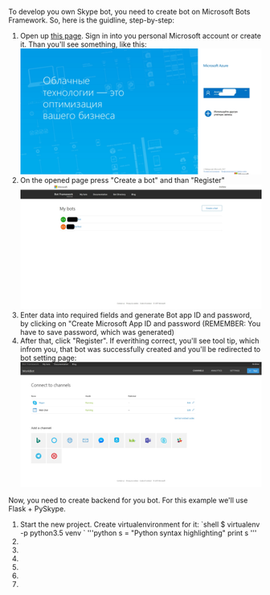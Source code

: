 <p>To develop you own Skype bot, you need to create bot on Microsoft Bots Framework. So, here is the guidline, step-by-step:</p>
<ol>
  <li>Open up <a href="https://dev.botframework.com/bots">this page</a>. Sign in into you personal Microsoft account or create it.
    Than you'll see something, like this:
    <img src="https://raw.githubusercontent.com/HolmesInc/PySkype/master/docs/log_in_microsoft.jpg"></li>
  <li>On the opened page press "Create a bot" and than "Register"
    <img src="https://raw.githubusercontent.com/HolmesInc/PySkype/master/docs/bots_panel.jpg"></li>
  <li>Enter data into required fields and generate Bot app ID and password, by clicking on "Create Microsoft App ID and password (REMEMBER: You have to save password, which was generated)</li>
  <li>After that, click "Register". If everithing correct, you'll see tool tip, which infrom you, that bot was successfully created and you'll be redirected to bot setting page:
    <img src="https://raw.githubusercontent.com/HolmesInc/PySkype/master/docs/create_bot.jpg">
  </li>
</ol>
Now, you need to create backend for you bot. For this example we'll use Flask + PySkype.
<ol>
  <li>Start the new project. Create virtualenvironment for it:
    `shell
    $ virtualenv -p python3.5 venv
    `
    '''python
    s = "Python syntax highlighting"
    print s
    '''
  </li>
  <li></li>
  <li></li>
  <li></li>
  <li></li>
  <li></li>
  <li></li>
  
</ol>


